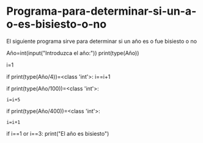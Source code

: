 # Programa-para-determinar-si-un-a-o-es-bisiesto-o-no
El siguiente programa sirve para determinar si un año es o fue bisiesto o no

Año=int(input("Introduzca el año:"))
print(type(Año))

i=1

if print(type(Año/4))=<class 'int'>:
	i==i+1

if print(type(Año/100))=<class 'int'>:
	
	i=i+5

if print(type(Año/400))=<class 'int'>:

    i=i+1	

if i==1 or i==3:
	print("El año es bisiesto")

